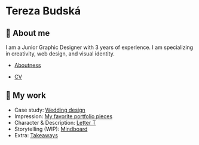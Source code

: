 # Tereza Budská
## 🌸 About me
I am a Junior Graphic Designer with 3 years of experience. I am specializing in creativity, web design, and visual identity.
- [Aboutness](https://tebri11.github.io/en-for-designers/03-aboutness/03-aboutness)

 - [CV](https://tebri11.github.io/en-for-designers/04-experience/cv-2021-budska.pdf)

## 🤍 My work
 - Case study: [Wedding design](https://tebri11.github.io/en-for-designers/03-aboutness/)
 - Impression: [My favorite portfolio pieces](https://tebri11.github.io/en-for-designers/02-impression/02-impression)
 - Character & Description: [Letter T](https://tebri11.github.io/en-for-designers/01-character-description/index)
 - Storytelling (WIP): [Mindboard](https://app.milanote.com/1MRiqU1m4esU64?p=fh2YJbJhtSW)
 - Extra: [Takeaways](https://tebri11.github.io/en-for-designers/extra-takeaways/index)
